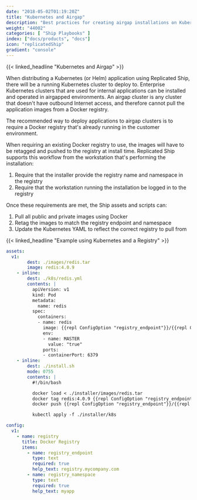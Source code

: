 ```yaml
---
date: "2018-05-02T01:19:20Z"
title: "Kubernetes and Airgap"
description: "Best practices for creating airgap installations on Kubernetes"
weight: "44002"
categories: [ "Ship Playbooks" ]
index: ["docs/products", "docs"]
icon: "replicatedShip"
gradient: "console"
---
```


{{< linked_headline "Kubernetes and Airgap" >}}

When distributing a Kubernetes (or Helm) application using Replicated Ship, there will be a running Kubernetes cluster to deploy to. Enterprise Kubernetes clusters that are used for internal applications can be installed and operated in airgapped environments. An airgap cluster is any cluster that doesn't have outbound Internet access, and therefore cannot pull the application images from a Docker registry.

The recommended way to deploy applications to airgap clusters is to require a Docker registry that's already running in the customer environment.

When requiring an existing Docker registry to use, the images will have to be retagged and pushed to the registry at install time. Replicated Ship supports this workflow from the workstation that's performing the installation:

1. Require that the installer provide the registry name and namespace in the registry
1. Require that the workstation running the installation be logged in to the registry

Once these requirements are met, the Ship assets and scripts can:

1. Pull all public and private images using Docker
1. Retag the images to match the registry endpoint and namespace
1. Update the Kubernetes YAML to reflect the correct registry to pull from

{{< linked_headline "Example using Kubernetes and a Registry" >}}

```yaml
assets:
  v1:
        dest: ./images/redis.tar
        image: redis:4.0.9
    - inline:
        dest: ./k8s/redis.yml
        contents: |
          apiVersion: v1
          kind: Pod
          metadata:
            name: redis
          spec:
            containers:
            - name: redis
              image: {{repl ConfigOption "registry_endpoint"}}/{{repl ConfigOption "registry_namespace"}}/redis:4.0.9
              env:
              - name: MASTER
                value: "true"
              ports:
              - containerPort: 6379
    - inline:
        dest: ./install.sh
        mode: 0755
        contents: |
          #!/bin/bash

          docker load < ./installer/images/redis.tar
          docker tag redis:4.0.9 {{repl ConfigOption "registry_endpoint"}}/{{repl ConfigOption "registry_namespace"}}/redis:4.1
          docker push {{repl ConfigOption "registry_endpoint"}}/{{repl ConfigOption "registry_namespace"}}/redis:4.0.9

          kubectl apply -f ./installer/k8s

config:
  v1:
    - name: registry
      title: Docker Registry
      items:
        - name: registry_endpoint
          type: text
          required: true
          help_text: registry.mycompany.com
        - name: registry_namespace
          type: text
          required: true
          help_text: myapp
```